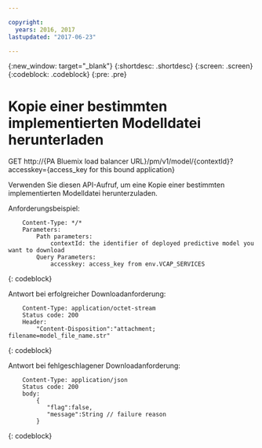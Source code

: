 ```yaml
---

copyright:
  years: 2016, 2017
lastupdated: "2017-06-23"

---
```


{:new_window: target="_blank"}
{:shortdesc: .shortdesc}
{:screen: .screen}
{:codeblock: .codeblock}
{:pre: .pre}

# Kopie einer bestimmten implementierten Modelldatei herunterladen


GET http://{PA Bluemix load balancer
URL}/pm/v1/model/{contextId}?accesskey={access_key for this bound
application}

Verwenden Sie diesen API-Aufruf, um eine Kopie einer bestimmten implementierten Modelldatei herunterzuladen.

Anforderungsbeispiel:

```
    Content-Type: */*
    Parameters:
        Path parameters:
            contextId: the identifier of deployed predictive model you want to download
        Query Parameters:
            accesskey: access_key from env.VCAP_SERVICES
```
{: codeblock}

Antwort bei erfolgreicher Downloadanforderung:

```
    Content-Type: application/octet-stream
    Status code: 200
    Header:
        "Content-Disposition":"attachment; filename=model_file_name.str"
```
{: codeblock}

Antwort bei fehlgeschlagener Downloadanforderung:

```
    Content-Type: application/json
    Status code: 200
    body:
        {
           "flag":false,
           "message":String // failure reason
        }
```
{: codeblock}
